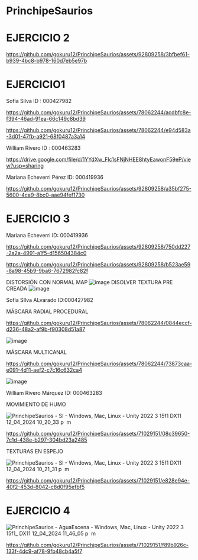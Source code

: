# PrinchipeSaurios

# EJERCICIO 2

https://github.com/gokuru12/PrinchipeSaurios/assets/92809258/3bfbef61-b939-4bc8-b978-160d7eb5e97b


# EJERCICIO1
Sofia Silva ID : 000427982


https://github.com/gokuru12/PrinchipeSaurios/assets/78062244/acdbfc8e-f394-46ad-91ea-66c149c8bd39


https://github.com/gokuru12/PrinchipeSaurios/assets/78062244/e94d583a-3d01-47fb-a921-68f0487a3a14


William Rivero ID : 000463283

https://drive.google.com/file/d/1YYdXw_Flc1sFNjNHEE8htyEawonF59eP/view?usp=sharing

Mariana Echeverri Pérez ID: 000419936

https://github.com/gokuru12/PrinchipeSaurios/assets/92809258/a35bf275-5600-4ca9-8bc0-aae94fef1730

# EJERCICIO 3
Mariana Echeverri ID: 000419936


https://github.com/gokuru12/PrinchipeSaurios/assets/92809258/750dd227-2a2a-4991-a1f5-d156504384c0


https://github.com/gokuru12/PrinchipeSaurios/assets/92809258/b523ae59-8a98-45b9-9ba6-7672982fc82f



DISTORSIÓN CON NORMAL MAP
![image](https://github.com/gokuru12/PrinchipeSaurios/assets/92809258/d1ff8787-80fd-481e-bd33-cf25d875e454)
DISOLVER TEXTURA PRE CREADA
![image](https://github.com/gokuru12/PrinchipeSaurios/assets/92809258/b5d7b433-493a-45fa-a455-4b65df229c28)




Sofía SIlva ALvarado ID:000427982

MÁSCARA RADIAL PROCEDURAL

https://github.com/gokuru12/PrinchipeSaurios/assets/78062244/0844eccf-d236-48a2-af9b-f90308d51a87

![image](https://github.com/gokuru12/PrinchipeSaurios/assets/78062244/3b8fc4bf-380d-49ce-8862-447007a23bf5)

MÁSCARA MULTICANAL

https://github.com/gokuru12/PrinchipeSaurios/assets/78062244/73873caa-e091-4d11-aef2-c7c16c632ca4

![image](https://github.com/gokuru12/PrinchipeSaurios/assets/78062244/5cd0aa3a-d519-4c58-8030-0955011a562c)


William Rivero Márquez ID: 000463283

MOVIMIENTO DE HUMO

![PrinchipeSaurios - SI - Windows, Mac, Linux - Unity 2022 3 15f1 _DX11_ 12_04_2024 10_20_33 p  m](https://github.com/gokuru12/PrinchipeSaurios/assets/71029151/36ce0e91-2e93-45bf-b25b-323502e3d9bf)


https://github.com/gokuru12/PrinchipeSaurios/assets/71029151/08c39650-7c1d-438e-b297-304bd23a2485


TEXTURAS EN ESPEJO

![PrinchipeSaurios - SI - Windows, Mac, Linux - Unity 2022 3 15f1 _DX11_ 12_04_2024 10_21_31 p  m](https://github.com/gokuru12/PrinchipeSaurios/assets/71029151/b2d9a519-139c-4b6e-9561-d5ff9ef3cf36)



https://github.com/gokuru12/PrinchipeSaurios/assets/71029151/e828e94e-40f2-453d-8042-c8d0f95efbf5



# EJERCICIO 4


![PrinchipeSaurios - AguaEscena - Windows, Mac, Linux - Unity 2022 3 15f1_ _DX11_ 12_04_2024 11_46_05 p  m](https://github.com/gokuru12/PrinchipeSaurios/assets/71029151/446e15ec-b661-4d19-b97d-086e5711889f)


https://github.com/gokuru12/PrinchipeSaurios/assets/71029151/f89b926c-133f-4dc9-af78-9fb48cb4a5f7


